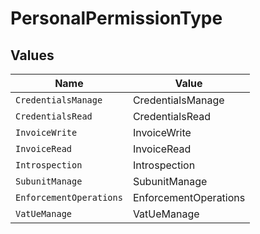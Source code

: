 # PersonalPermissionType


## Values

| Name                    | Value                   |
| ----------------------- | ----------------------- |
| `CredentialsManage`     | CredentialsManage       |
| `CredentialsRead`       | CredentialsRead         |
| `InvoiceWrite`          | InvoiceWrite            |
| `InvoiceRead`           | InvoiceRead             |
| `Introspection`         | Introspection           |
| `SubunitManage`         | SubunitManage           |
| `EnforcementOperations` | EnforcementOperations   |
| `VatUeManage`           | VatUeManage             |